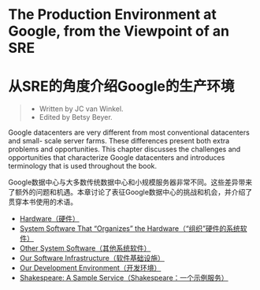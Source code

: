 # **The Production Environment at Google, from the Viewpoint of an SRE**

# **从SRE的角度介绍Google的生产环境**

> - Written by JC van Winkel.
> - Edited by Betsy Beyer.

Google datacenters are very different from most conventional datacenters and small- scale server farms. These differences present both extra problems and opportunities. This chapter discusses the challenges and opportunities that characterize Google datacenters and introduces terminology that is used throughout the book.

Google数据中心与大多数传统数据中心和小规模服务器非常不同。这些差异带来了额外的问题和机遇。本章讨论了表征Google数据中心的挑战和机会，并介绍了贯穿本书使用的术语。

- [Hardware（硬件）](hardware.md)
- [System Software That “Organizes” the Hardware（“组织”硬件的系统软件）](system_software_that_%22organizes%22_the_hardware.md)
- [Other System Software（其他系统软件）](other_system_software.md)
- [Our Software Infrastructure（软件基础设施）](our_software_infra.md)
- [Our Development Environment（开发环境）](our_development_env.md)
- [Shakespeare: A Sample Service（Shakespeare：一个示例服务）](shakespare_a_simple_service.md)
